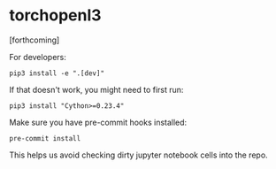 # torchopenl3

[forthcoming]

For developers:
```
pip3 install -e ".[dev]"
```

If that doesn't work, you might need to first run:
```
pip3 install "Cython>=0.23.4"
```

Make sure you have pre-commit hooks installed:
```
pre-commit install
```
This helps us avoid checking dirty jupyter notebook cells into the
repo.

